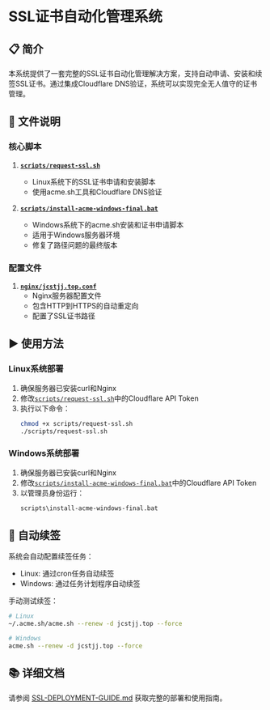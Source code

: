 # SSL证书自动化管理系统

## 📋 简介

本系统提供了一套完整的SSL证书自动化管理解决方案，支持自动申请、安装和续签SSL证书。通过集成Cloudflare DNS验证，系统可以实现完全无人值守的证书管理。

## 📁 文件说明

### 核心脚本

1. **[`scripts/request-ssl.sh`](file:///c%3A/Users/Administrator/jucaizhongfa/scripts/request-ssl.sh)**
   - Linux系统下的SSL证书申请和安装脚本
   - 使用acme.sh工具和Cloudflare DNS验证

2. **[`scripts/install-acme-windows-final.bat`](file:///c%3A/Users/Administrator/jucaizhongfa/scripts/install-acme-windows-final.bat)**
   - Windows系统下的acme.sh安装和证书申请脚本
   - 适用于Windows服务器环境
   - 修复了路径问题的最终版本

### 配置文件

1. **[`nginx/jcstjj.top.conf`](file:///c%3A/Users/Administrator/jucaizhongfa/nginx/jcstjj.top.conf)**
   - Nginx服务器配置文件
   - 包含HTTP到HTTPS的自动重定向
   - 配置了SSL证书路径

## ▶️ 使用方法

### Linux系统部署

1. 确保服务器已安装curl和Nginx
2. 修改[`scripts/request-ssl.sh`](file:///c%3A/Users/Administrator/jucaizhongfa/scripts/request-ssl.sh)中的Cloudflare API Token
3. 执行以下命令：
   ```bash
   chmod +x scripts/request-ssl.sh
   ./scripts/request-ssl.sh
   ```

### Windows系统部署

1. 确保服务器已安装curl和Nginx
2. 修改[`scripts/install-acme-windows-final.bat`](file:///c%3A/Users/Administrator/jucaizhongfa/scripts/install-acme-windows-final.bat)中的Cloudflare API Token
3. 以管理员身份运行：
   ```cmd
   scripts\install-acme-windows-final.bat
   ```

## 🔄 自动续签

系统会自动配置续签任务：
- Linux: 通过cron任务自动续签
- Windows: 通过任务计划程序自动续签

手动测试续签：
```bash
# Linux
~/.acme.sh/acme.sh --renew -d jcstjj.top --force

# Windows
acme.sh --renew -d jcstjj.top --force
```

## 📚 详细文档

请参阅 [SSL-DEPLOYMENT-GUIDE.md](file:///c%3A/Users/Administrator/jucaizhongfa/SSL-DEPLOYMENT-GUIDE.md) 获取完整的部署和使用指南。